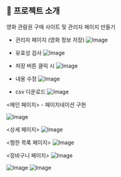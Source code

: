 ## 📝 프로젝트 소개
영화 관람권 구매 사이트 및 관리자 페이지 만들기

- 관리자 페이지 (영화 정보 저장)
![Image](https://github.com/user-attachments/assets/7e749cce-21dd-4214-9880-960ff56217a9)

- 유효성 검사
![Image](https://github.com/user-attachments/assets/86523bc2-d94d-47ba-95d3-658aa8659415)

- 저장 버튼 클릭 시
  ![Image](https://github.com/user-attachments/assets/fdab0466-6a06-4dc2-98fb-89a779071ff7)
- 내용 수정
![Image](https://github.com/user-attachments/assets/4e759571-f153-4b63-b48f-3afd23bf0254)
- csv 다운로드
![Image](https://github.com/user-attachments/assets/fd9328b8-18f6-4999-8bb3-5c320b56a62c)

<메인 페이지> - 페이지네이션 구현

![Image](https://github.com/user-attachments/assets/384dfab7-b55f-42d9-a773-d9b8a0d30d29)

<상세 페이지>
![Image](https://github.com/user-attachments/assets/c6cd233a-c170-4410-9c6b-24ad4e5d53da)

<찜한 목록 페이지>
![Image](https://github.com/user-attachments/assets/ecfe91c1-859f-4f7b-99d6-f39e337d1ec7)

<장바구니 페이지>
![Image](https://github.com/user-attachments/assets/cff41c11-ab2f-47e4-a1e2-4444646b9dde)

![Image](https://github.com/user-attachments/assets/b9f320e2-7399-496a-a81d-388367024554)
![Image](https://github.com/user-attachments/assets/52c99b90-ce1b-4d0f-915a-8bbdf2d94e1b)
<br />





